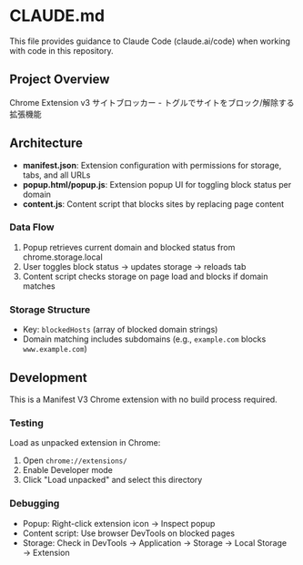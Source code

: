 # CLAUDE.md

This file provides guidance to Claude Code (claude.ai/code) when working with code in this repository.

## Project Overview

Chrome Extension v3 サイトブロッカー - トグルでサイトをブロック/解除する拡張機能

## Architecture

- **manifest.json**: Extension configuration with permissions for storage, tabs, and all URLs
- **popup.html/popup.js**: Extension popup UI for toggling block status per domain
- **content.js**: Content script that blocks sites by replacing page content

### Data Flow
1. Popup retrieves current domain and blocked status from chrome.storage.local
2. User toggles block status → updates storage → reloads tab
3. Content script checks storage on page load and blocks if domain matches

### Storage Structure
- Key: `blockedHosts` (array of blocked domain strings)
- Domain matching includes subdomains (e.g., `example.com` blocks `www.example.com`)

## Development

This is a Manifest V3 Chrome extension with no build process required.

### Testing
Load as unpacked extension in Chrome:
1. Open `chrome://extensions/`
2. Enable Developer mode
3. Click "Load unpacked" and select this directory

### Debugging
- Popup: Right-click extension icon → Inspect popup
- Content script: Use browser DevTools on blocked pages
- Storage: Check in DevTools → Application → Storage → Local Storage → Extension